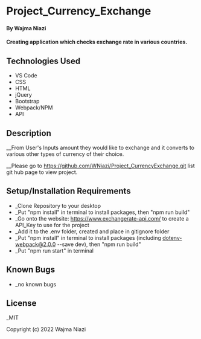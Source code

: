 # Project_Currency_Exchange 

#### By Wajma Niazi

#### Creating application which checks exchange rate in various countries. 

## Technologies Used

* VS Code
* CSS 
* HTML 
* jQuery
* Bootstrap
* Webpack/NPM 
* API

## Description

__From User's Inputs amount they would like to exchange and it converts to various other types of currency of their choice. 

__Please go to https://github.com/WNiazi/Project_CurrencyExchange.git list git hub page to view project.  

## Setup/Installation Requirements
* _Clone Repository to your desktop  
* _Put "npm install" in terminal to install packages, then "npm run build"
* _Go onto the website: https://www.exchangerate-api.com/ to create a API_Key to use for the project 
* _Add it to the .env folder, created and place in gitignore folder 
* _Put "npm install" in terminal to install packages (including dotenv-webpack@2.0.0 --save dev), then "npm run build"
* _Put "npm run start" in terminal

## Known Bugs
* _no known bugs 

## License

_MIT

Copyright (c) 2022 Wajma Niazi